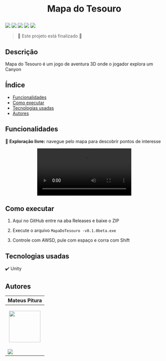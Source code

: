 <h1 align="center"> 
  <p>Mapa do Tesouro</p> 
</h1> 

<p> 
  <img src="https://img.shields.io/badge/Release-Oct%202024-green">  
  <img src="https://img.shields.io/badge/Version-0.1.0-blue">  
  <img src="https://img.shields.io/badge/Status-Closed-brightgreen">  
  <img src="https://img.shields.io/badge/OS-Windows-red">  
  <img src="https://img.shields.io/github/stars/MateusPitura/desktop-unity-mapatesouro?style=social"> 
</p> 

> :checkered_flag: Este projeto está finalizado :checkered_flag:  

## Descrição 

Mapa do Tesouro é um jogo de aventura 3D onde o jogador explora um Canyon

## Índice 

- [Funcionalidades](#funcionalidades) 
- [Como executar](#como-executar) 
- [Tecnologias usadas](#tecnologias-usadas) 
- [Autores](#autores) 

## Funcionalidades 

:compass: **Exploração livre:** navegue pelo mapa para descobrir pontos de interesse

<div align="center"> 
  <video src="https://github.com/user-attachments/assets/f6d6cdef-51aa-459a-b1dd-7982b5af9034"/>
</div> 

## Como executar 

1. Aqui no GitHub entre na aba Releases e baixe o ZIP 

2. Execute o arquivo `MapaDoTesouro -v0.1.0beta.exe`

3. Controle com AWSD, pule com espaço e corra com Shift

## Tecnologias usadas 

:heavy_check_mark: Unity 

## Autores 

| Mateus Pitura | 
|------|
| <p align="center"><img src="https://user-images.githubusercontent.com/119008106/227821967-fac62c31-0d62-485b-829e-ef56c033e21a.jpeg" width="100" height="100"></p> | 
| <a href="https://www.linkedin.com/in/mateuspitura/"><img src="https://img.shields.io/badge/LinkedIn-0077B5?style=for-the-badge&logo=linkedin&logoColor=white"> |
